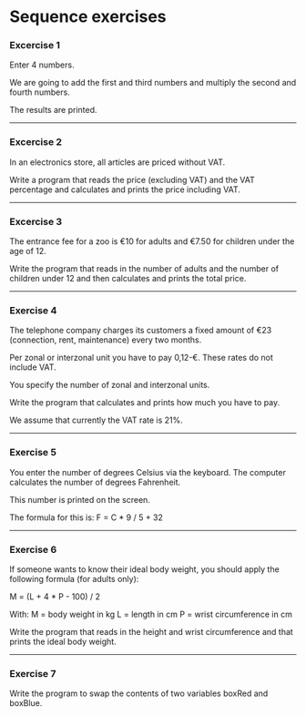 # Sequence exercises

### Excercise 1

Enter 4 numbers.

We are going to add the first and third numbers and multiply the second and fourth numbers.

The results are printed.

---

### Excercise 2

In an electronics store, all articles are priced without VAT.

Write a program that reads the price (excluding VAT) and the VAT percentage and calculates and prints the price including VAT.

---

### Excercise 3

The entrance fee for a zoo is €10 for adults and €7.50 for children under the age of 12.

Write the program that reads in the number of adults and the number of children under 12 and then calculates and prints the total price.

---

### Exercise 4

The telephone company charges its customers a fixed amount of €23 (connection, rent, maintenance) every two months.

Per zonal or interzonal unit you have to pay 0,12-€. These rates do not include VAT.

You specify the number of zonal and interzonal units.

Write the program that calculates and prints how much you have to pay.

We assume that currently the VAT rate is 21%.

---

### Exercise 5

You enter the number of degrees Celsius via the keyboard. The computer calculates the number of degrees Fahrenheit.

This number is printed on the screen.

The formula for this is:
F = C * 9 / 5 + 32

---

### Exercise 6

If someone wants to know their ideal body weight, you should apply the following formula (for adults only):

M = (L + 4 * P - 100) / 2

With: M = body weight in kg
L = length in cm
P = wrist circumference in cm

Write the program that reads in the height and wrist circumference and that prints the ideal body weight.

---

### Exercise 7

Write the program to swap the contents of two variables boxRed and boxBlue.
